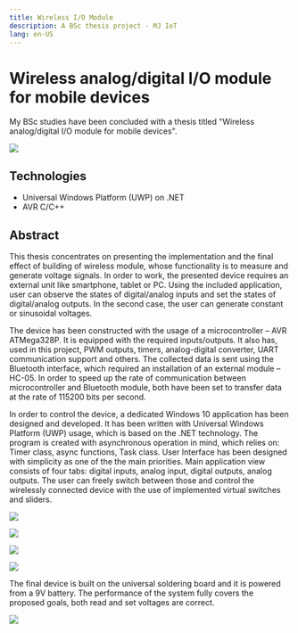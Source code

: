 ```yaml
---
title: Wireless I/O Module
description: A BSc thesis project - MJ IoT
lang: en-US
---
```


# Wireless analog/digital I/O module for mobile devices

My BSc studies have been concluded with a thesis titled "Wireless analog/digital
I/O module for mobile devices".

![](./assets/io-module.png)

## Technologies

- Universal Windows Platform (UWP) on .NET
- AVR C/C++

## Abstract

This thesis concentrates on presenting the implementation and the final effect
of building of wireless module, whose functionality is to measure and generate
voltage signals. In order to work, the presented device requires an external
unit like smartphone, tablet or PC. Using the included application, user can
observe the states of digital/analog inputs and set the states of digital/analog
outputs. In the second case, the user can generate constant or sinusoidal
voltages.

The device has been constructed with the usage of a microcontroller – AVR
ATMega328P. It is equipped with the required inputs/outputs. It also has, used
in this project, PWM outputs, timers, analog-digital converter, UART
communication support and others. The collected data is sent using the Bluetooth
interface, which required an installation of an external module – HC-05. In
order to speed up the rate of communication between microcontroller and
Bluetooth module, both have been set to transfer data at the rate of 115200 bits
per second. 

In order to control the device, a dedicated Windows 10 application has been
designed and developed. It has been written with Universal Windows Platform
(UWP) usage, which is based on the .NET technology. The program is created with
asynchronous operation in mind, which relies on: Timer class, async functions,
Task class. User Interface has been designed with simplicity as one of the the
main priorities. Main application view consists of four tabs: digital inputs,
analog input, digital outputs, analog outputs. The user can freely switch
between those and control the wirelessly connected device with the use of
implemented virtual switches and sliders.

![](./assets/io-module-uwp-1.png)

![](./assets/io-module-uwp-2.png)

![](./assets/io-module-uwp-3.png)

![](./assets/io-module-uwp-4.png)

The final device is built on the universal soldering board and it is powered
from a 9V battery. The performance of the system fully covers the proposed
goals, both read and set voltages are correct.

![](./assets/io-module-inside.png)